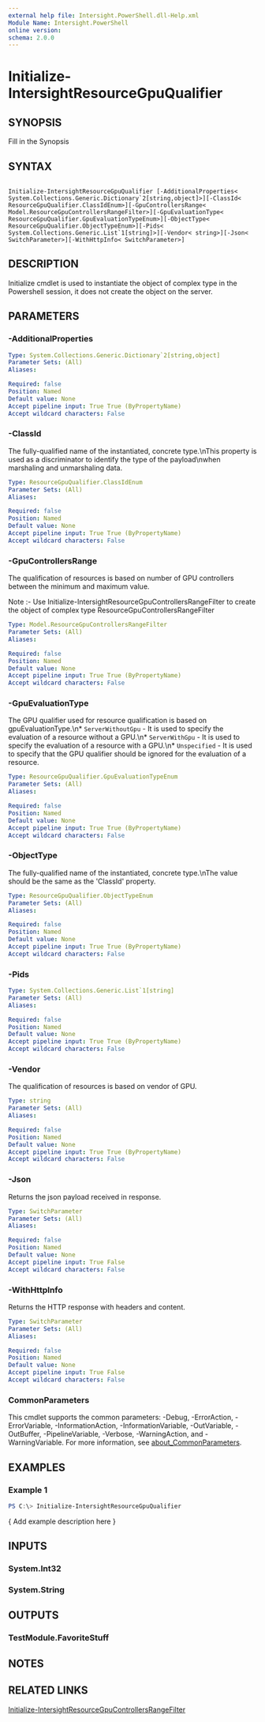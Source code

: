 ```yaml
---
external help file: Intersight.PowerShell.dll-Help.xml
Module Name: Intersight.PowerShell
online version:
schema: 2.0.0
---
```


# Initialize-IntersightResourceGpuQualifier

## SYNOPSIS
Fill in the Synopsis

## SYNTAX

```

Initialize-IntersightResourceGpuQualifier [-AdditionalProperties< System.Collections.Generic.Dictionary`2[string,object]>][-ClassId< ResourceGpuQualifier.ClassIdEnum>][-GpuControllersRange< Model.ResourceGpuControllersRangeFilter>][-GpuEvaluationType< ResourceGpuQualifier.GpuEvaluationTypeEnum>][-ObjectType< ResourceGpuQualifier.ObjectTypeEnum>][-Pids< System.Collections.Generic.List`1[string]>][-Vendor< string>][-Json< SwitchParameter>][-WithHttpInfo< SwitchParameter>]

```

## DESCRIPTION

Initialize cmdlet is used to instantiate the object of complex type in the Powershell session, it does not create the object on the server.

## PARAMETERS

### -AdditionalProperties


```yaml
Type: System.Collections.Generic.Dictionary`2[string,object]
Parameter Sets: (All)
Aliases:

Required: false
Position: Named
Default value: None
Accept pipeline input: True True (ByPropertyName)
Accept wildcard characters: False
```

### -ClassId
The fully-qualified name of the instantiated, concrete type.\nThis property is used as a discriminator to identify the type of the payload\nwhen marshaling and unmarshaling data.

```yaml
Type: ResourceGpuQualifier.ClassIdEnum
Parameter Sets: (All)
Aliases:

Required: false
Position: Named
Default value: None
Accept pipeline input: True True (ByPropertyName)
Accept wildcard characters: False
```

### -GpuControllersRange
The qualification of resources is based on number of GPU controllers between the minimum and maximum value.

Note :- Use Initialize-IntersightResourceGpuControllersRangeFilter to create the object of complex type ResourceGpuControllersRangeFilter

```yaml
Type: Model.ResourceGpuControllersRangeFilter
Parameter Sets: (All)
Aliases:

Required: false
Position: Named
Default value: None
Accept pipeline input: True True (ByPropertyName)
Accept wildcard characters: False
```

### -GpuEvaluationType
The GPU qualifier used for resource qualification is based on gpuEvaluationType.\n* `ServerWithoutGpu` - It is used to specify the evaluation of a resource without a GPU.\n* `ServerWithGpu` - It is used to specify the evaluation of a resource with a GPU.\n* `Unspecified` - It is used to specify that the GPU qualifier should be ignored for the evaluation of a resource.

```yaml
Type: ResourceGpuQualifier.GpuEvaluationTypeEnum
Parameter Sets: (All)
Aliases:

Required: false
Position: Named
Default value: None
Accept pipeline input: True True (ByPropertyName)
Accept wildcard characters: False
```

### -ObjectType
The fully-qualified name of the instantiated, concrete type.\nThe value should be the same as the &apos;ClassId&apos; property.

```yaml
Type: ResourceGpuQualifier.ObjectTypeEnum
Parameter Sets: (All)
Aliases:

Required: false
Position: Named
Default value: None
Accept pipeline input: True True (ByPropertyName)
Accept wildcard characters: False
```

### -Pids


```yaml
Type: System.Collections.Generic.List`1[string]
Parameter Sets: (All)
Aliases:

Required: false
Position: Named
Default value: None
Accept pipeline input: True True (ByPropertyName)
Accept wildcard characters: False
```

### -Vendor
The qualification of resources is based on vendor of GPU.

```yaml
Type: string
Parameter Sets: (All)
Aliases:

Required: false
Position: Named
Default value: None
Accept pipeline input: True True (ByPropertyName)
Accept wildcard characters: False
```

### -Json
Returns the json payload received in response.

```yaml
Type: SwitchParameter
Parameter Sets: (All)
Aliases:

Required: false
Position: Named
Default value: None
Accept pipeline input: True False
Accept wildcard characters: False
```

### -WithHttpInfo
Returns the HTTP response with headers and content.

```yaml
Type: SwitchParameter
Parameter Sets: (All)
Aliases:

Required: false
Position: Named
Default value: None
Accept pipeline input: True False
Accept wildcard characters: False
```


### CommonParameters
This cmdlet supports the common parameters: -Debug, -ErrorAction, -ErrorVariable, -InformationAction, -InformationVariable, -OutVariable, -OutBuffer, -PipelineVariable, -Verbose, -WarningAction, and -WarningVariable. For more information, see [about_CommonParameters](http://go.microsoft.com/fwlink/?LinkID=113216).

## EXAMPLES

### Example 1
```powershell
PS C:\> Initialize-IntersightResourceGpuQualifier
```

{ Add example description here }

## INPUTS

### System.Int32

### System.String

## OUTPUTS

### TestModule.FavoriteStuff

## NOTES

## RELATED LINKS

[Initialize-IntersightResourceGpuControllersRangeFilter](./Initialize-IntersightResourceGpuControllersRangeFilter.md)
